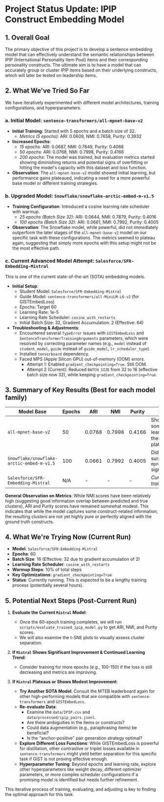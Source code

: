 # Project Status Update: IPIP Construct Embedding Model

## 1. Overall Goal

The primary objective of this project is to develop a sentence embedding model that can effectively understand the semantic relationships between IPIP (International Personality Item Pool) items and their corresponding personality constructs. The ultimate aim is to have a model that can accurately group or cluster IPIP items based on their underlying constructs, which will later be tested on leadership items.

## 2. What We've Tried So Far

We have iteratively experimented with different model architectures, training configurations, and hyperparameters.

### a. Initial Model: `sentence-transformers/all-mpnet-base-v2`
*   **Initial Training**: Started with 5 epochs and a batch size of 32.
    *   *Metrics (5 epochs)*: ARI: 0.0609, NMI: 0.7658, Purity: 0.3932
*   **Increased Epochs**:
    *   *15 epochs*: ARI: 0.0687, NMI: 0.7849, Purity: 0.4068
    *   *50 epochs*: ARI: 0.0768, NMI: 0.7998, Purity: 0.4166
    *   *200 epochs*: The model was trained, but evaluation metrics started showing diminishing returns and potential signs of overfitting or hitting the model's capacity with this dataset and loss function.
*   **Observation**: The `all-mpnet-base-v2` model showed initial learning, but performance gains plateaued, indicating a need for a more powerful base model or different training strategies.

### b. Upgraded Model: `Snowflake/snowflake-arctic-embed-m-v1.5`
*   **Training Configuration**: Introduced a cosine learning rate scheduler with warmup.
    *   *25 epochs (Batch Size 32)*: ARI: 0.0644, NMI: 0.7879, Purity: 0.4016
    *   *100 epochs (Batch Size 32)*: ARI: 0.0661, NMI: 0.7992, Purity: 0.4005
*   **Observation**: The Snowflake model, while powerful, did not immediately outperform the later stages of the `all-mpnet-base-v2` model on our specific task with these configurations. The metrics seemed to plateau again, suggesting that simply more epochs with this setup might not be the most effective path.

### c. Current Advanced Model Attempt: `Salesforce/SFR-Embedding-Mistral`
This is one of the current state-of-the-art (SOTA) embedding models.
*   **Initial Setup**:
    *   Student Model: `Salesforce/SFR-Embedding-Mistral`
    *   Guide Model: `sentence-transformers/all-MiniLM-L6-v2` (for GISTEmbedLoss)
    *   Epochs: Target 60
    *   Learning Rate: 1e-5
    *   Learning Rate Scheduler: `cosine_with_restarts`
    *   Initial Batch Size: 32, Gradient Accumulation: 2 (Effective: 64)
*   **Troubleshooting & Adjustments**:
    *   Encountered several `TypeError` issues with `GISTEmbedLoss` and `SentenceTransformerTrainingArguments` parameters, which were resolved by correcting parameter names (e.g., `model` instead of `student_model`, `guide` instead of `guide_model`, `lr_scheduler_type`).
    *   Installed `tensorboard` dependency.
    *   Faced MPS (Apple Silicon GPU) out-of-memory (OOM) errors.
        *   Attempt 1: Enabled `gradient_checkpointing=True`. Still OOM.
        *   Attempt 2 (Current): Reduced `BATCH_SIZE` from 32 to 16 (effective batch size now 32), while keeping `gradient_checkpointing=True`.

## 3. Summary of Key Results (Best for each model family)

| Model Base                             | Epochs | ARI    | NMI    | Purity | Notes                                      |
|----------------------------------------|--------|--------|--------|--------|--------------------------------------------|
| `all-mpnet-base-v2`                    | 50     | 0.0768 | 0.7998 | 0.4166 | Showed some learning, then plateaued.      |
| `Snowflake/snowflake-arctic-embed-m-v1.5` | 100    | 0.0661 | 0.7992 | 0.4005 | Did not surpass `mpnet` significantly.   |
| `Salesforce/SFR-Embedding-Mistral`     | N/A    | -      | -      | -      | *Currently training*                       |

**General Observation on Metrics**: While NMI scores have been relatively high (suggesting good information overlap between predicted and true clusters), ARI and Purity scores have remained somewhat modest. This indicates that while the model captures some construct-related information, the resulting clusters are not yet highly pure or perfectly aligned with the ground truth constructs.

## 4. What We're Trying Now (Current Run)

*   **Model**: `Salesforce/SFR-Embedding-Mistral`
*   **Epochs**: 60
*   **Batch Size**: 16 (Effective: 32 due to gradient accumulation of 2)
*   **Learning Rate Scheduler**: `cosine_with_restarts`
*   **Warmup Steps**: 10% of total steps
*   **Key Optimizations**: `gradient_checkpointing=True`
*   **Status**: Currently running. This is expected to be a lengthy training process (potentially several hours).

## 5. Potential Next Steps (Post-Current Run)

1.  **Evaluate the Current `Mistral` Model**:
    *   Once the 60-epoch training completes, we will run `scripts/evaluate_trained_ipip_model.py` to get ARI, NMI, and Purity scores.
    *   We will also examine the t-SNE plots to visually assess cluster separation.

2.  **If `Mistral` Shows Significant Improvement & Continued Learning Trend**:
    *   Consider training for more epochs (e.g., 100-150) if the loss is still decreasing and metrics are improving.

3.  **If `Mistral` Plateaus or Shows Modest Improvement**:
    *   **Try Another SOTA Model**: Consult the MTEB leaderboard again for other high-performing models that are compatible with `sentence-transformers` and `GISTEmbedLoss`.
    *   **Re-evaluate Data**:
        *   Examine the `data/IPIP.csv` and `data/processed/ipip_pairs.jsonl`.
        *   Are there ambiguities in the items or constructs?
        *   Could data augmentation (e.g., paraphrasing items) be beneficial?
        *   Is the "anchor-positive" pair generation strategy optimal?
    *   **Explore Different Loss Functions**: While GISTEmbedLoss is powerful for distillation, other contrastive or triplet losses available in `sentence-transformers` might yield better separation for this specific task if GIST is not proving effective enough.
    *   **Hyperparameter Tuning**: Beyond epochs and learning rate, explore other hyperparameters like weight decay, different optimizer parameters, or more complex scheduler configurations if a promising model is identified but needs further refinement.

This iterative process of training, evaluating, and adjusting is key to finding the optimal approach for this task. 